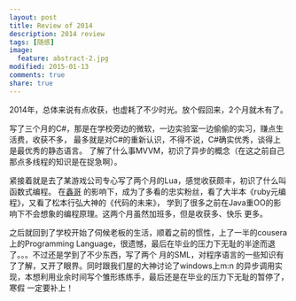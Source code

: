 ```yaml
---
layout: post
title: Review of 2014
description: 2014 review
tags: [随感]
image: 
  feature: abstract-2.jpg
modified: 2015-01-13
comments: true
share: true
---
```


2014年，总体来说有点收获，也虚耗了不少时光。放个假回来，2个月就木有了。

写了三个月的C#，那是在学校旁边的微软，一边实验室一边偷偷的实习，赚点生活费，收获不多，
最多就是对C#的重新认识，不得不说，C#确实优秀，谈得上是最优秀的静态语言。
了解了什么事MVVM，初识了异步的概念（在这之前自己那点多线程的知识是在捉急啊）。

紧接着就是去了某游戏公司专心写了两个月的Lua，感觉收获颇丰，初识了什么叫函数式编程。
在[鑫哥](http://akirayu101.github.io/)
的影响下，成为了多看的忠实粉丝，看了大半本《ruby元编程》，又看了松本行弘大神的《代码的未来》，
学到了很多之前在Java重OO的影响下不会想象的编程原理。这两个月虽然加班多，但是收获多、快乐
更多。

之后就回到了学校开始了伺候老板的生活，顺着之前的惯性，上了一半的cousera上的Programming 
Language，很遗憾，最后在毕业的压力下无耻的半途而退了。。。不过还是学到了不少东西，写了两个
月的SML，对程序语言的一些知识有了了解，又开了眼界。同时跟我们屋的大神讨论了windows上m:n
的异步调用实现，本想利用业余时间写个雏形练练手，最后还是在毕业的压力下无耻的暂停了，寒假
一定要补上！

